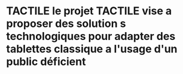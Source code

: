 # TACTILE le projet TACTILE   vise a proposer des solution s technologiques pour adapter des tablettes classique a l'usage d'un public déficient 
